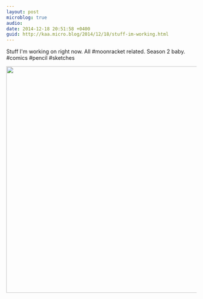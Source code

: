 ```yaml
---
layout: post
microblog: true
audio: 
date: 2014-12-18 20:51:58 +0400
guid: http://kaa.micro.blog/2014/12/18/stuff-im-working.html
---
```

Stuff I'm working on right now. All #moonracket related. Season 2 baby. #comics #pencil #sketches

<img src="https://micro.kaa.bz/uploads/2018/81e966585c.jpg" width="600" height="600" />
